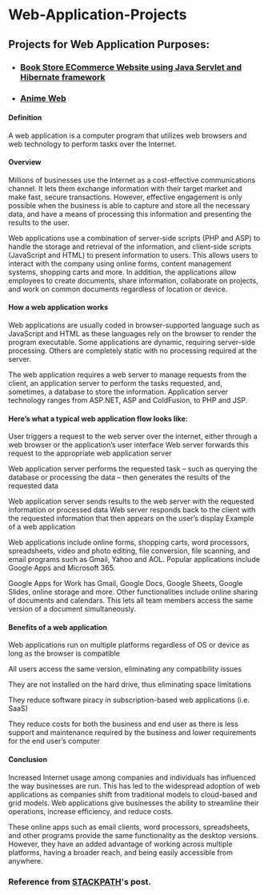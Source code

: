 # Web-Application-Projects
<h2>Projects for Web Application Purposes:</h2>
<ul>
<li><h3><a href="https://github.com/Qyt0109/Book-Store-ECommerce-Website">Book Store ECommerce Website using Java Servlet and Hibernate framework</a></h3></li>
<li><h3><a href="https://github.com/Qyt0109/Anime-Web">Anime Web</a></h3></li>
</ul>
<h4>Definition</h4>
<p>A web application is a computer program that utilizes web browsers and web technology to perform tasks over the Internet.</p>

<h4>Overview</h4>
<p>Millions of businesses use the Internet as a cost-effective communications channel. It lets them exchange information with their target market and make fast, secure transactions. However, effective engagement is only possible when the business is able to capture and store all the necessary data, and have a means of processing this information and presenting the results to the user.</p>

<p>Web applications use a combination of server-side scripts (PHP and ASP) to handle the storage and retrieval of the information, and client-side scripts (JavaScript and HTML) to present information to users. This allows users to interact with the company using online forms, content management systems, shopping carts and more. In addition, the applications allow employees to create documents, share information, collaborate on projects, and work on common documents regardless of location or device.</p>

<h4>How a web application works</h4>
<p>Web applications are usually coded in browser-supported language such as JavaScript and HTML as these languages rely on the browser to render the program executable. Some applications are dynamic, requiring server-side processing. Others are completely static with no processing required at the server.</>

<p>The web application requires a web server to manage requests from the client, an application server to perform the tasks requested, and, sometimes, a database to store the information. Application server technology ranges from ASP.NET, ASP and ColdFusion, to PHP and JSP.</p>

<h4>Here’s what a typical web application flow looks like:</h4>

<p>User triggers a request to the web server over the internet, either through a web browser or the application’s user interface
Web server forwards this request to the appropriate web application server</p>
<p>Web application server performs the requested task – such as querying the database or processing the data – then generates the results of the requested data</p>
<p>Web application server sends results to the web server with the requested information or processed data
Web server responds back to the client with the requested information that then appears on the user’s display
Example of a web application</p>
<p>Web applications include online forms, shopping carts, word processors, spreadsheets, video and photo editing, file conversion, file scanning, and email programs such as Gmail, Yahoo and AOL. Popular applications include Google Apps and Microsoft 365.</>

<p>Google Apps for Work has Gmail, Google Docs, Google Sheets, Google Slides, online storage and more. Other functionalities include online sharing of documents and calendars. This lets all team members access the same version of a document simultaneously.</p>

<h4>Benefits of a web application</h4>
<p>Web applications run on multiple platforms regardless of OS or device as long as the browser is compatible</p>
<p>All users access the same version, eliminating any compatibility issues</p>
<p>They are not installed on the hard drive, thus eliminating space limitations</p>
<p>They reduce software piracy in subscription-based web applications (i.e. SaaS)</p>
<p>They reduce costs for both the business and end user as there is less support and maintenance required by the business and lower requirements for the end user’s computer</p>
<h4>Conclusion</h4>
<p>Increased Internet usage among companies and individuals has influenced the way businesses are run. This has led to the widespread adoption of web applications as companies shift from traditional models to cloud-based and grid models. Web applications give businesses the ability to streamline their operations, increase efficiency, and reduce costs.</p>

<p>These online apps such as email clients, word processors, spreadsheets, and other programs provide the same functionality as the desktop versions. However, they have an added advantage of working across multiple platforms, having a broader reach, and being easily accessible from anywhere.</p>

<h3>Reference from <a href="https://www.stackpath.com/edge-academy/what-is-a-web-application/">STACKPATH</a>'s post.</h3>
